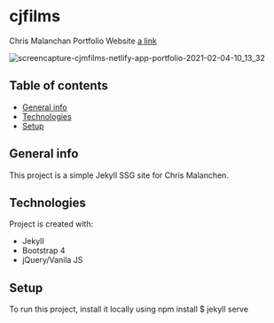 # cjfilms
Chris Malanchan Portfolio Website
[a link](https://cjmfilms.netlify.app/portfolio)

![screencapture-cjmfilms-netlify-app-portfolio-2021-02-04-10_13_32](https://user-images.githubusercontent.com/9203795/106913136-afe2b380-66d1-11eb-9bc5-c68962497e01.png)

## Table of contents
* [General info](#general-info)
* [Technologies](#technologies)
* [Setup](#setup)

## General info
This project is a simple Jekyll SSG site for Chris Malanchen.
	
## Technologies
Project is created with:
* Jekyll
* Bootstrap 4
* jQuery/Vanila JS
	
## Setup
To run this project, install it locally using npm install
$ jekyll serve
